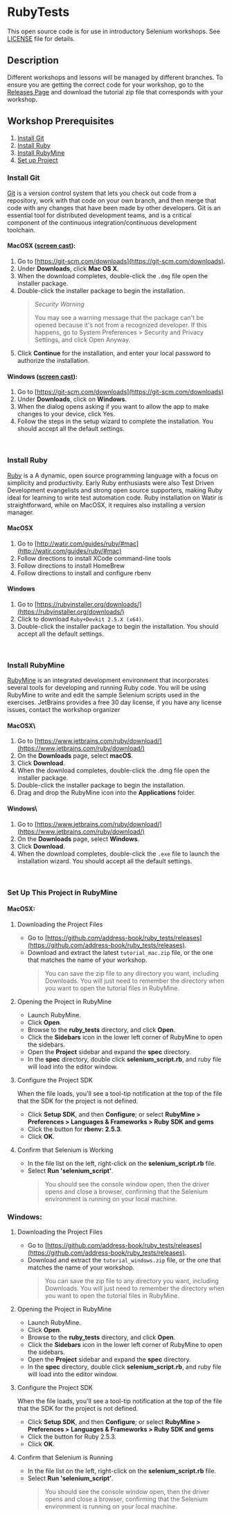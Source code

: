 # RubyTests

This open source code is for use in introductory Selenium workshops.
See [LICENSE](https://github.com/address-book/ruby_tests/LICENSE.txt) file for details.


## Description

Different workshops and lessons will be managed by different branches. To ensure you are getting
the correct code for your workshop, go to the [Releases Page](https://github.com/address-book/ruby_tests/releases)
and download the tutorial zip file that corresponds with your workshop.

## Workshop Prerequisites

1. [Install Git](https://github.com/address-book/ruby_tests#install-git)
2. [Install Ruby](https://github.com/address-book/ruby_tests#install-ruby)
3. [Install RubyMine](https://github.com/address-book/ruby_tests#install-rubymine)
4. [Set up Project](https://github.com/address-book/ruby_tests#set-up-this-project-in-rubymine)

### Install Git

[Git](https://git-scm.com/doc) is a version control system that lets you check out code from a repository, 
work with that code on your own branch, and then merge that code with any changes that have been made by other developers. 
Git is an essential tool for distributed development teams, and is a critical component of the continuous 
integration/continuous development toolchain.

#### MacOSX ([screen cast](https://youtu.be/N0cNxpbWUXs)):

1. Go to [https://git-scm.com/downloads](https://git-scm.com/downloads).
2. Under **Downloads**, click **Mac OS X**.
3. When the download completes, double-click the `.dmg` file open the installer package.
4. Double-click the installer package to begin the installation.
    > *Security Warning*
    >
    > You may see a warning message that the package can't be opened because it's not from a recognized developer. 
    If this happens, go to System Preferences > Security and Privacy Settings, and click Open Anyway.
5. Click **Continue** for the installation, and enter your local password to authorize the installation.

#### Windows ([screen cast](https://youtu.be/rQX7-Xataa0)):

1. Go to [https://git-scm.com/downloads](https://git-scm.com/downloads)
2. Under **Downloads**, click on **Windows**.
3. When the dialog opens asking if you want to allow the app to make changes to your device, click Yes.
4. Follow the steps in the setup wizard to complete the installation. You should accept all the default settings.
<br />

### Install Ruby

[Ruby](https://www.ruby-lang.org/en/) is a A dynamic, open source programming language with a focus on simplicity and 
productivity. Early Ruby enthusiasts were also Test Driven Development evangelists and strong open source supporters,
making Ruby ideal for learning to write test automation code. Ruby installation on Watir is straightforward, while on
MacOSX, it requires also installing a version manager.

#### MacOSX 

1. Go to [http://watir.com/guides/ruby/#mac](http://watir.com/guides/ruby/#mac)
2. Follow directions to install XCode command-line tools
3. Follow directions to install HomeBrew
4. Follow directions to install and configure rbenv

#### Windows

1. Go to [https://rubyinstaller.org/downloads/](https://rubyinstaller.org/downloads/)
2. Click to download `Ruby+Devkit 2.5.X (x64)`.
3. Double-click the installer package to begin the installation. You should accept all the default settings.
<br />

### Install RubyMine

[RubyMine](https://www.jetbrains.com/ruby/download/) is an integrated development environment that incorporates several tools
 for developing and running Ruby code. You will be using RubyMine to write and edit the sample Selenium scripts used 
 in the exercises. JetBrains provides a free 30 day license, if you have any license issues, contact the workshop
 organizer
 
 #### MacOSX\
 
 1. Go to [https://www.jetbrains.com/ruby/download/](https://www.jetbrains.com/ruby/download/)
 2. On the **Downloads** page, select **macOS**.
 3. Click **Download**.
 4. When the download completes, double-click the .dmg file open the installer package.
 5. Double-click the installer package to begin the installation.
 6. Drag and drop the RubyMine icon into the **Applications** folder.
 
 #### Windows\
 
 1. Go to [https://www.jetbrains.com/ruby/download/](https://www.jetbrains.com/ruby/download/)
 2. On the **Downloads** page, select **Windows**.
 3. Click **Download**.
 4. When the download completes, double-click the `.exe` file to launch the installation wizard. 
 You should accept all the default settings.
 <br />

 

### Set Up This Project in RubyMine

#### MacOSX:

1. Downloading the Project Files
    * Go to [https://github.com/address-book/ruby_tests/releases](https://github.com/address-book/ruby_tests/releases).
    * Download and extract the latest `tutorial_mac.zip` file, or the one that matches the name of your workshop.
        > You can save the zip file to any directory you want, including Downloads. You will just need to remember the 
        directory when you want to open the tutorial files in RubyMine. 

2. Opening the Project in RubyMine
    * Launch RubyMine.
    * Click **Open**.
    * Browse to the **ruby_tests** directory, and click **Open**.
    * Click the **Sidebars** icon in the lower left corner of RubyMine to open the sidebars.
    * Open the **Project** sidebar and expand the **spec** directory.
    * In the **spec** directory, double click **selenium_script.rb**, and ruby file will load into the editor window.

3. Configure the Project SDK

    When the file loads, you'll see a tool-tip notification at the top of the file that the SDK for the project is not defined.
    * Click **Setup SDK**, and then **Configure**; or select **RubyMine > Preferences > Languages & Frameworks > Ruby SDK and gems**
    * Click the button for **rbenv: 2.5.3**.
    * Click **OK**.

4. Confirm that Selenium is Working
    * In the file list on the left, right-click on the **selenium_script.rb** file.
    * Select **Run 'selenium_script'**.
        >You should see the console window open, then the driver opens and 
        close a browser, confirming that the Selenium environment is running on your local machine.

### Windows:

1. Downloading the Project Files
    * Go to [https://github.com/address-book/ruby_tests/releases](https://github.com/address-book/ruby_tests/releases).
    * Download and extract the `tutorial_windows.zip` file, or the one that matches the name of your workshop.
        > You can save the zip file to any directory you want, including Downloads. You will just need to remember the 
        directory when you want to open the tutorial files in RubyMine.

2. Opening the Project in RubyMine
    * Launch RubyMine.
    * Click **Open**.
    * Browse to the **ruby_tests** directory, and click **Open**.
    * Click the **Sidebars** icon in the lower left corner of RubyMine to open the sidebars.
    * Open the **Project** sidebar and expand the **spec** directory.
    * In the **spec** directory, double click **selenium_script.rb**, and ruby file will load into the editor window.

3. Configure the Project SDK

    When the file loads, you'll see a tool-tip notification at the top of the file that the SDK for the project is not defined.
    * Click **Setup SDK**, and then **Configure**; or select **RubyMine > Preferences > Languages & Frameworks > Ruby SDK and gems**
    * Click the button for Ruby 2.5.3.
    * Click **OK**.

4. Confirm that Selenium is Running
    * In the file list on the left, right-click on the **selenium_script.rb** file.
    * Select **Run 'selenium_script'**.
        >You should see the console window open, then the driver opens and 
        close a browser, confirming that the Selenium environment is running on your local machine.

